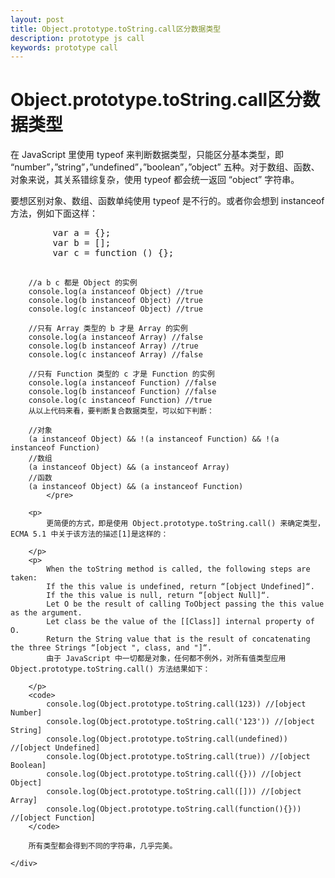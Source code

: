 ```yaml
---
layout: post
title: Object.prototype.toString.call区分数据类型
description: prototype js call
keywords: prototype call
---
```


<div class="entry-content clearfix">
	<h1>Object.prototype.toString.call区分数据类型</h1>
	<div class="content">
		<p>
		在 JavaScript 里使用 typeof 来判断数据类型，只能区分基本类型，即 “number”，”string”，”undefined”，”boolean”，”object” 五种。对于数组、函数、对象来说，其关系错综复杂，使用 typeof 都会统一返回 “object” 字符串。
		</p>
		<p>
		要想区别对象、数组、函数单纯使用 typeof 是不行的。或者你会想到 instanceof 方法，例如下面这样：
		</p>
		<pre>
		var a = {};
		var b = [];
		var c = function () {};

		//a b c 都是 Object 的实例
		console.log(a instanceof Object) //true
		console.log(b instanceof Object) //true
		console.log(c instanceof Object) //true

		//只有 Array 类型的 b 才是 Array 的实例
		console.log(a instanceof Array) //false
		console.log(b instanceof Array) //true
		console.log(c instanceof Array) //false

		//只有 Function 类型的 c 才是 Function 的实例
		console.log(a instanceof Function) //false
		console.log(b instanceof Function) //false
		console.log(c instanceof Function) //true
		从以上代码来看，要判断复合数据类型，可以如下判断：

		//对象
		(a instanceof Object) && !(a instanceof Function) && !(a instanceof Function)
		//数组
		(a instanceof Object) && (a instanceof Array)
		//函数
		(a instanceof Object) && (a instanceof Function)
			</pre>

		<p>
			更简便的方式，即是使用 Object.prototype.toString.call() 来确定类型，ECMA 5.1 中关于该方法的描述[1]是这样的：

		</p>
		<p>
			When the toString method is called, the following steps are taken:
			If the this value is undefined, return “[object Undefined]“.
			If the this value is null, return “[object Null]“.
			Let O be the result of calling ToObject passing the this value as the argument.
			Let class be the value of the [[Class]] internal property of O.
			Return the String value that is the result of concatenating the three Strings “[object ", class, and "]“.
			由于 JavaScript 中一切都是对象，任何都不例外，对所有值类型应用 Object.prototype.toString.call() 方法结果如下：

		</p>
		<code>
			console.log(Object.prototype.toString.call(123)) //[object Number]
			console.log(Object.prototype.toString.call('123')) //[object String]
			console.log(Object.prototype.toString.call(undefined)) //[object Undefined]
			console.log(Object.prototype.toString.call(true)) //[object Boolean]
			console.log(Object.prototype.toString.call({})) //[object Object]
			console.log(Object.prototype.toString.call([])) //[object Array]
			console.log(Object.prototype.toString.call(function(){})) //[object Function]
		</code>

		所有类型都会得到不同的字符串，几乎完美。

	</div>
</div>


